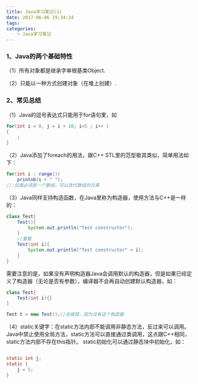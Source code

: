 ```yaml
---
title: Java学习笔记(1)
date: 2017-06-06 19:34:24
tags:
categories:
    - Java学习笔记
---
```


### 1、Java的两个基础特性
（1）所有对象都是继承字单根基类Object.

（2）只能以一种方式创建对象（在堆上创建）.

### 2、常见总结
（1）Java的逗号表达式只能用于for语句里，如
```java
for(int i = 0, j = i + 10; i<5 ; i++ )
{
    ;
}
```

（2）Java添加了foreach的用法，跟C++ STL里的范型极其类似，简单用法如下：
```java
for(int i : range())
    printnb(i + " ");
//:后面必须是一个数组，可以迭代数组的元素
```

（3）Java同样支持构造函数，在Java里称为构造器，使用方法与C++是一样的：
```java
class Test{
    Test(){
        System.out.println("Test constructor");
    }
    //重载
    Test(int i){
        System.out.println("Test constructor" + i);
    }
}

```
需要注意的是，如果没有声明构造器Java会调用默认的构造器，但是如果已经定义了构造器（无论是否有参数），编译器不会再自动创建默认构造器，如：
```java
class Test{
    Test(int i){}
]

Test t = new Test();//会报错，因为没有这个构造器
```

（4）static关键字：在static方法内部不能调用非静态方法，反过来可以调用。Java中禁止使用全局方法，static方法可以直接通过类调用，这点跟C++相同，static方法内部不存在this指针。
static初始化可以通过静态块中初始化，如：
```java

static int j;
static {
    j = 5;
}

```









